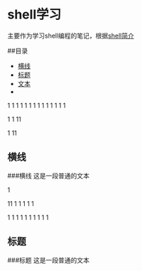 shell学习
===========================
主要作为学习shell编程的笔记，根据[shell简介](http://c.biancheng.net/cpp/view/6994.html "悬停显示")

##目录
* [横线](#横线)
* [标题](#标题)
* [文本](#文本)
* 

1
1
1
1
1
1
1
1
1
1
1
1
1
1

1
1
11

1
11

















横线
-----------
###横线
这是一段普通的文本











1

11
1
1
1
1
1

1
1
1
1
1
1
1
1
1
1























标题
-----------
###标题
这是一段普通的文本
